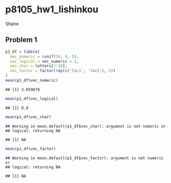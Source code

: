 p8105\_hw1\_lishinkou
================
Shane

Problem 1
---------

``` r
p1_df = tibble(
  vec_numeric = runif(10, 0, 5),
  vec_logical = vec_numeric > 2,
  vec_char = letters[1:10],
  vec_factor = factor(rep(c('fac1', 'fac2'), 5))
)
mean(p1_df$vec_numeric)
```

    ## [1] 3.059678

``` r
mean(p1_df$vec_logical)
```

    ## [1] 0.8

``` r
mean(p1_df$vec_char)
```

    ## Warning in mean.default(p1_df$vec_char): argument is not numeric or
    ## logical: returning NA

    ## [1] NA

``` r
mean(p1_df$vec_factor)
```

    ## Warning in mean.default(p1_df$vec_factor): argument is not numeric or
    ## logical: returning NA

    ## [1] NA
